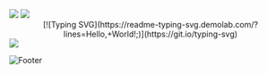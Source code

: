 
<img src="https://capsule-render.vercel.app/api?type=rounded&color=7BD1D2&height=100&section=header&text=⊱My GitHub Profile⊰%20&fontSize=50&fontColor=FFFFFF&fontAlign=66" />
<img src="https://capsule-render.vercel.app/api?type=venom&color=ECEFF1&height=200&section=header&text=hyewon's%20gitHub&fontSize=70" />


<div align="center">
  [![Typing SVG](https://readme-typing-svg.demolab.com/?lines=Hello,+World!;)](https://git.io/typing-svg)
</div>

<img src="https://img.shields.io/badge/spring-263238.svg?style=for-the-badge&logo=spring&logoColor=6DB33F" />



![Footer](https://capsule-render.vercel.app/api?type=waving&color=0:ECEFF1,100:7BD1D2&height=200&section=footer)

